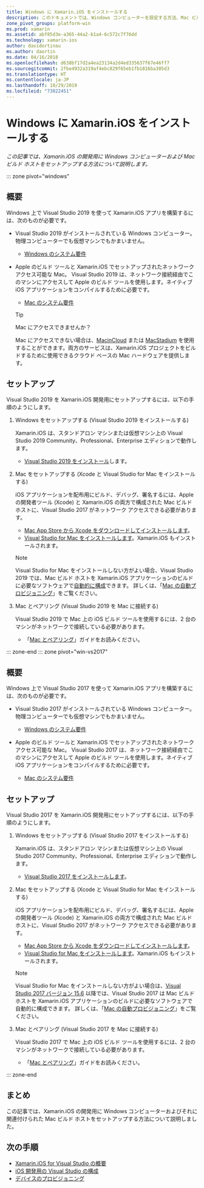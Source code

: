 ```yaml
---
title: Windows に Xamarin.iOS をインストールする
description: このドキュメントでは、Windows コンピューターを設定する方法、Mac ビルド ホストを設定する方法、Xamarin.iOS 開発のために Windows を Mac にペアリングする方法について説明しています。
zone_pivot_groups: platform-win
ms.prod: xamarin
ms.assetid: abf85d3e-a365-44a2-b1a4-6c572c7f76dd
ms.technology: xamarin-ios
author: davidortinau
ms.author: daortin
ms.date: 04/16/2018
ms.openlocfilehash: d638bf17d2a4ea23134a2d4ed335637f67e46ff7
ms.sourcegitcommit: 2fbe4932a319af4ebc829f65eb1fb1816ba305d3
ms.translationtype: HT
ms.contentlocale: ja-JP
ms.lasthandoff: 10/29/2019
ms.locfileid: "73022451"
---
```

# <a name="installing-xamarinios-on-windows"></a>Windows に Xamarin.iOS をインストールする

_この記事では、Xamarin.iOS の開発用に Windows コンピューターおよび Mac ビルド ホストをセットアップする方法について説明します。_

::: zone pivot="windows"

## <a name="overview"></a>概要

Windows 上で Visual Studio 2019 を使って Xamarin.iOS アプリを構築するには、次のものが必要です。

- Visual Studio 2019 がインストールされている Windows コンピューター。 物理コンピューターでも仮想マシンでもかまいません。

  - [Windows のシステム要件](~/cross-platform/get-started/requirements.md#windows-requirements)

- Apple のビルド ツールと Xamarin.iOS でセットアップされたネットワーク アクセス可能な Mac。 Visual Studio 2019 は、ネットワーク接続経由でこのマシンにアクセスして Apple のビルド ツールを使用します。ネイティブ iOS アプリケーションをコンパイルするために必要です。

  - [Mac のシステム要件](~/cross-platform/get-started/requirements.md#macos-requirements)

  > [!TIP]
  > Mac にアクセスできませんか？
  >
  > Mac にアクセスできない場合は、[MacinCloud](https://www.macincloud.com/pages/visual-studio-mac.html) または [MacStadium](https://www.macstadium.com/) を使用することができます。両方のサービスは、Xamarin.iOS プロジェクトをビルドするために使用できるクラウド ベースの Mac ハードウェアを提供します。

## <a name="setup"></a>セットアップ

Visual Studio 2019 を Xamarin.iOS 開発用にセットアップするには、以下の手順のようにします。

1. Windows をセットアップする (Visual Studio 2019 をインストールする)

    Xamarin.iOS は、スタンドアロン マシンまたは仮想マシン上の Visual Studio 2019 Community、Professional、Enterprise エディションで動作します。

    - [Visual Studio 2019 をインストール](~/get-started/installation/windows.md)します。

2. Mac をセットアップする (Xcode と Visual Studio for Mac をインストールする)

    iOS アプリケーションを配布用にビルド、デバッグ、署名するには、Apple の開発者ツール (Xcode) と Xamarin.iOS の両方で構成された Mac ビルド ホストに、Visual Studio 2017 がネットワーク アクセスできる必要があります。

    - [Mac App Store から Xcode をダウンロードしてインストールします](https://itunes.apple.com/us/app/xcode/id497799835?mt=12)。
    - [Visual Studio for Mac をインストールします](https://docs.microsoft.com/visualstudio/mac/installation)。Xamarin.iOS もインストールされます。

    > [!NOTE]
    > Visual Studio for Mac をインストールしない方がよい場合、Visual Studio 2019 では、Mac ビルド ホストを Xamarin.iOS アプリケーションのビルドに必要なソフトウェアで[自動的に構成](https://docs.microsoft.com/visualstudio/releasenotes/vs2017-relnotes#automatic-macos-provisioning)できます。
    > 詳しくは、「[Mac の自動プロビジョニング](~/ios/get-started/installation/windows/connecting-to-mac/index.md#automatic-mac-provisioning)」をご覧ください。

3. Mac とペアリング (Visual Studio 2019 を Mac に接続する)

    Visual Studio 2019 で Mac 上の iOS ビルド ツールを使用するには、2 台のマシンがネットワークで接続している必要があります。

    - 「[Mac とペアリング](~/ios/get-started/installation/windows/connecting-to-mac/index.md)」ガイドをお読みください。

::: zone-end
::: zone pivot="win-vs2017"

## <a name="overview"></a>概要

Windows 上で Visual Studio 2017 を使って Xamarin.iOS アプリを構築するには、次のものが必要です。

- Visual Studio 2017 がインストールされている Windows コンピューター。 物理コンピューターでも仮想マシンでもかまいません。
  - [Windows のシステム要件](~/cross-platform/get-started/requirements.md#windows-requirements)

- Apple のビルド ツールと Xamarin.iOS でセットアップされたネットワーク アクセス可能な Mac。 Visual Studio 2017 は、ネットワーク接続経由でこのマシンにアクセスして Apple のビルド ツールを使用します。ネイティブ iOS アプリケーションをコンパイルするために必要です。
  - [Mac のシステム要件](~/cross-platform/get-started/requirements.md#macos-requirements)

## <a name="setup"></a>セットアップ

Visual Studio 2017 を Xamarin.iOS 開発用にセットアップするには、以下の手順のようにします。

1. Windows をセットアップする (Visual Studio 2017 をインストールする)

    Xamarin.iOS は、スタンドアロン マシンまたは仮想マシン上の Visual Studio 2017 Community、Professional、Enterprise エディションで動作します。

    - [Visual Studio 2017 をインストールします](~/get-started/installation/windows.md)。

2. Mac をセットアップする (Xcode と Visual Studio for Mac をインストールする)

    iOS アプリケーションを配布用にビルド、デバッグ、署名するには、Apple の開発者ツール (Xcode) と Xamarin.iOS の両方で構成された Mac ビルド ホストに、Visual Studio 2017 がネットワーク アクセスできる必要があります。

    - [Mac App Store から Xcode をダウンロードしてインストールします](https://itunes.apple.com/us/app/xcode/id497799835?mt=12)。
    - [Visual Studio for Mac をインストールします](https://docs.microsoft.com/visualstudio/mac/installation)。Xamarin.iOS もインストールされます。

    > [!NOTE]
    > Visual Studio for Mac をインストールしない方がよい場合は、[Visual Studio 2017 バージョン 15.6](https://docs.microsoft.com/visualstudio/releasenotes/vs2017-relnotes#automatic-macos-provisioning) 以降では、Visual Studio 2017 は Mac ビルド ホストを Xamarin.iOS アプリケーションのビルドに必要なソフトウェアで自動的に構成できます。 詳しくは、「[Mac の自動プロビジョニング](~/ios/get-started/installation/windows/connecting-to-mac/index.md#automatic-mac-provisioning)」をご覧ください。

3. Mac とペアリング (Visual Studio 2017 を Mac に接続する)

    Visual Studio 2017 で Mac 上の iOS ビルド ツールを使用するには、2 台のマシンがネットワークで接続している必要があります。

    - 「[Mac とペアリング](~/ios/get-started/installation/windows/connecting-to-mac/index.md)」ガイドをお読みください。

::: zone-end

## <a name="summary"></a>まとめ

この記事では、Xamarin.iOS の開発用に Windows コンピューターおよびそれに関連付けられた Mac ビルド ホストをセットアップする方法について説明しました。

## <a name="next-steps"></a>次の手順

- [Xamarin.iOS for Visual Studio の概要](introduction-to-xamarin-ios-for-visual-studio.md)
- [iOS 開発用の Visual Studio の構成](config-options.md)
- [デバイスのプロビジョニング](~/ios/get-started/installation/device-provisioning/index.md)
